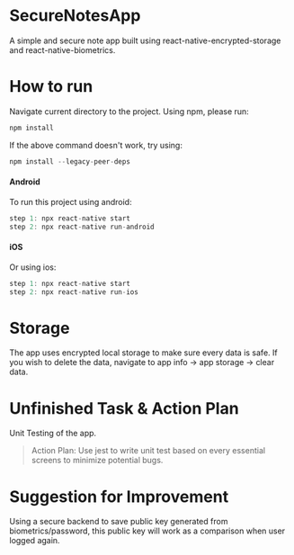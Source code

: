 # SecureNotesApp

A simple and secure note app built using react-native-encrypted-storage and react-native-biometrics.

# How to run

Navigate current directory to the project. Using npm, please run:

```js
npm install
```

If the above command doesn't work, try using:

```js
npm install --legacy-peer-deps
```

#### Android

To run this project using android:

```js
step 1: npx react-native start
step 2: npx react-native run-android
```

#### iOS

Or using ios:

```js
step 1: npx react-native start
step 2: npx react-native run-ios
```

# Storage

The app uses encrypted local storage to make sure every data is safe. If you wish to delete the data, navigate to app info -> app storage -> clear data.

# Unfinished Task & Action Plan

Unit Testing of the app.

> Action Plan: Use jest to write unit test based on every essential screens to minimize potential bugs.

# Suggestion for Improvement

Using a secure backend to save public key generated from biometrics/password, this public key will work as a comparison when user logged again.
